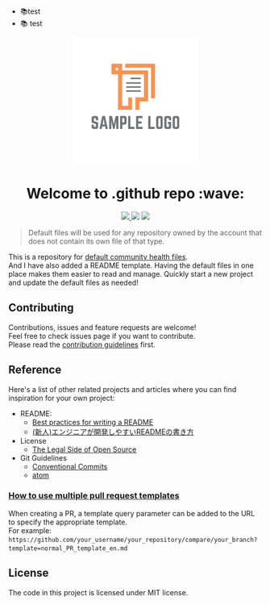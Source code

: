 - :books:test
- :books: test

<p align="center">
  <img height=250px src="https://github.com/kazzyfrog/.github/blob/53dca095a67c18714d68a1ef432c71a1525244a8/README-template/sample-logo.png">
</p>
<h1 align="center">Welcome to .github repo :wave: </h1>

<p align="center">
  <a alt="Open in Visual Studio Code" href="https://open.vscode.dev/kazzyfrog/.github">
    <img src="https://img.shields.io/static/v1?logo=visualstudiocode&label=&message=Open%20in%20Visual%20Studio%20Code&labelColor=2c2c32&color=007acc&logoColor=007acc">
  </a>
  <img src="https://img.shields.io/badge/license-MIT-blue.svg">
  <img src="https://img.shields.io/badge/contributions-welcome-brightgreen.svg?style=flat">
</p>

> Default files will be used for any repository owned by the account that does not contain its own file of that type.

This is a repository for [default community health files](https://docs.github.com/en/communities/setting-up-your-project-for-healthy-contributions/creating-a-default-community-health-file). <br />
And I have also added a README template.
Having the default files in one place makes them easier to read and manage.
Quickly start a new project and update the default files as needed!

## Contributing

Contributions, issues and feature requests are welcome!<br />
Feel free to check issues page if you want to contribute.<br />
Please read the [contribution guidelines](./CONTRIBUTING.md) first.

## Reference

Here's a list of other related projects and articles where you can find inspiration for your own project:

- README:
  - [Best practices for writing a README](https://github.com/jehna/readme-best-practices)
  - [(新人)エンジニアが開発しやすいREADMEの書き方](https://speakerdeck.com/knr109/xin-ren-enziniagakai-fa-siyasuireadmenoshu-kifang)
- License
  - [The Legal Side of Open Source](https://opensource.guide/legal/#which-open-source-license-is-appropriate-for-my-project)
- Git Guidelines
  - [Conventional Commits](https://www.conventionalcommits.org/en/v1.0.0/)
  - [atom](https://github.com/atom/atom/blob/master/CONTRIBUTING.md#git-commit-messages)

### [How to use multiple pull request templates](https://docs.github.com/en/communities/using-templates-to-encourage-useful-issues-and-pull-requests/creating-a-pull-request-template-for-your-repository)

When creating a PR, a template query parameter can be added to the URL to specify the appropriate template. <br />
For example: <br />
`https://github.com/your_username/your_repository/compare/your_branch?template=normal_PR_template_en.md`

## License

The code in this project is licensed under MIT license.

